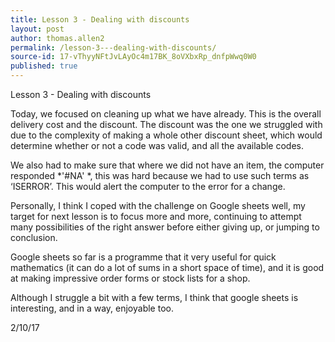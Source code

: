 ```yaml
---
title: Lesson 3 - Dealing with discounts
layout: post
author: thomas.allen2
permalink: /lesson-3---dealing-with-discounts/
source-id: 17-vThyyNFtJvLAyOc4m17BK_8oVXbxRp_dnfpWwq0W0
published: true
---
```

Lesson 3 - Dealing with discounts

Today, we focused on cleaning up what we have already. This is the overall delivery cost and the discount. The discount was the one we struggled with due to the complexity of making a whole other discount sheet, which would determine whether or not a code was valid, and all the available codes.

We also had to make sure that where we did not have an item, the computer responded *'#NA' *, this was hard because we had to use such terms as ‘ISERROR’. This would alert the computer to the error for a change.

Personally, I think I coped with the challenge on Google sheets well, my target for next lesson is to focus more and more, continuing to attempt many possibilities of the right answer before either giving up, or jumping to conclusion.

Google sheets so far is a programme that it very useful for quick mathematics (it can do a lot of sums in a short space of time), and it is good at making impressive order forms or stock lists for a shop.

Although I struggle a bit with a few terms, I think that google sheets is interesting, and in a way, enjoyable too.

2/10/17

